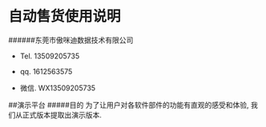 # 自动售货使用说明


######东莞市傲咪迪数据技术有限公司
+ Tel. 13509205735

+ qq. 1612563575

+ 微信. WX13509205735


##演示平台
#####目的
为了让用户对各软件部件的功能有直观的感受和体验, 我们从正式版本提取出演示版本.

